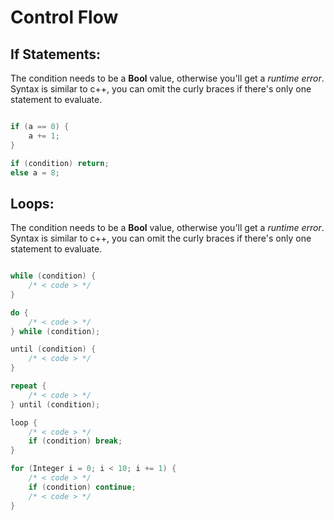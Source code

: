 
# Control Flow

## If Statements:

The condition needs to be a **Bool** value, otherwise you'll get a *runtime error*.
Syntax is similar to c++, you can omit the curly braces if there's only one statement to evaluate.

```swift

if (a == 0) {
    a += 1;
}

if (condition) return;
else a = 8;

```

## Loops:

The condition needs to be a **Bool** value, otherwise you'll get a *runtime error*.
Syntax is similar to c++, you can omit the curly braces if there's only one statement to evaluate.

```swift

while (condition) {
    /* < code > */
}

do {
    /* < code > */
} while (condition);

until (condition) {
    /* < code > */
}

repeat {
    /* < code > */
} until (condition);

loop {
    /* < code > */
    if (condition) break;
}

for (Integer i = 0; i < 10; i += 1) {
    /* < code > */
    if (condition) continue;
    /* < code > */
}

```

